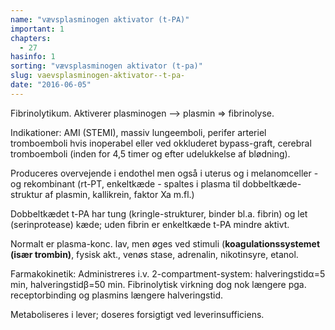 ```yaml
---
name: "vævsplasminogen aktivator (t-PA)"
important: 1
chapters:
  - 27
hasinfo: 1
sorting: "vævsplasminogen aktivator (t-pa)"
slug: vaevsplasminogen-aktivator--t-pa-
date: "2016-06-05"
---
```


Fibrinolytikum. Aktiverer plasminogen --> plasmin => fibrinolyse.

Indikationer: AMI (STEMI), massiv lungeemboli, perifer arteriel tromboemboli
hvis inoperabel eller ved okkluderet bypass-graft, cerebral tromboemboli (inden
for 4,5 timer og efter udelukkelse af blødning).

Produceres overvejende i endothel men også i uterus og i melanomceller - og
rekombinant (rt-PT, enkeltkæde - spaltes i plasma til dobbeltkæde-struktur af
plasmin, kallikrein, faktor Xa m.fl.)

Dobbeltkædet t-PA har tung (kringle-strukturer, binder bl.a. fibrin) og let
(serinprotease) kæde; uden fibrin er enkeltkæde t-PA mindre aktivt.

Normalt er plasma-konc. lav, men øges ved stimuli (<b>koagulationssystemet (især
trombin)</b>, fysisk akt., venøs stase, adrenalin, nikotinsyre, etanol.

Farmakokinetik: Administreres i.v. 2-compartment-system: halveringstidα=5 min,
halveringstidβ=50 min. Fibrinolytisk virkning dog nok længere pga.
receptorbinding og plasmins længere halveringstid.

Metaboliseres i lever; doseres forsigtigt ved leverinsufficiens.

